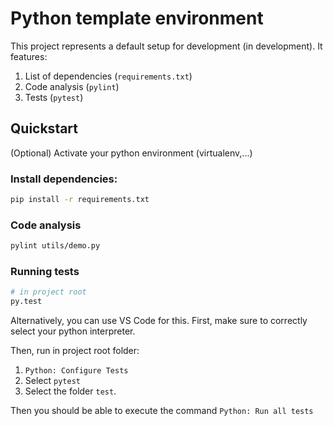 # Python template environment
This project represents a default setup for development (in development).
It features:
1. List of dependencies (`requirements.txt`)
2. Code analysis (`pylint`)
3. Tests (`pytest`)

## Quickstart
(Optional) Activate your python environment (virtualenv,...)

### Install dependencies:
```bash
pip install -r requirements.txt
```
### Code analysis
```bash
pylint utils/demo.py
```
### Running tests
```bash
# in project root
py.test
```
Alternatively, you can use VS Code for this.
First, make sure to correctly select your python interpreter.

Then, run in project root folder:
1. `Python: Configure Tests`
2. Select `pytest`
3. Select the folder `test`.

Then you should be able to execute the command `Python: Run all tests`
